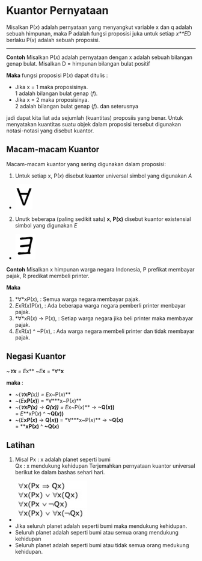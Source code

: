 # Kuantor Pernyataan

Misalkan P(*x*) adalah pernyataan yang menyangkut variable x dan q adalah sebuah himpunan, maka P adalah fungsi proposisi juka untuk setiap *x**E*D berlaku P(*x*) adalah sebuah proposisi.

---

**Contoh**
Misalkan P(*x*) adalah pernyataan dengan x adalah sebuah bilangan genap bulat.
Misalkan D = himpunan bilangan bulat positif

**Maka** fungsi proposisi P(*x*) dapat ditulis :
- Jika x = 1 maka proposisinya.\
           1 adalah bilangan bulat genap (*f*).
- Jika x = 2 maka proposisinya.\
           2 adalah bilangan bulat genap (*f*).
           dan seterusnya

jadi dapat kita liat ada sejumlah (kuantitas) proposiis yang benar. Untuk menyatakan kuantitas suatu objek dalam proposisi tersebut digunakan notasi-notasi yang disebut kuantor.

## Macam-macam Kuantor


Macam-macam kuantor yang sering digunakan dalam proposisi:

1. Untuk setiap x, P(*x*) disebut kuantor universal simbol yang digunakan *A*
  - ![img1](img/img1.png)
2. Unutk beberapa (paling sedikit satu) **x, P(x)** disebut kuantor existensial simbol yang digunakan *E*
  - ![img2](img/img2.png)


**Contoh**
Misalkan x himpunan warga negara Indonesia, P prefikat membayar pajak, R predikat membeli printer.

**Maka**

1. *∀*xP(*x*), : Semua warga negara membayar pajak.
2. *E*xR(*x*)P(*x*), : Ada beberapa warga negara pemberli printer menbayar pajak.
3. *∀*xR(*x*) -> P(*x*), : Setiap warga negara jika beli printer maka membayar pajak. 
4. *E*xR(*x*) ^ ~P(*x*), : Ada warga negara membeli printer dan tidak membayar pajak.

## Negasi Kuantor

~*∀***x** = *E***x**
~*E***x** = *∀***x**

**maka** :

- ~(*∀***xP**(*x*)) = *E***x~P(*x*)**
- ~(*E***xP(*x*)**) = *∀***x~P(*x*)**
- ~(*∀***xP(*x*)**  -> **Q(*x*))** = *E***x~P(*x*)** -> **~Q(*x*))**\
                                   =  *E***xP(*x*)   ^  **~Q(*x*))**
- ~(*E***xP(*x*)**  -> **Q(*x*))** = *∀***x~P(*x*)** -> **~Q(*x*)**\
                                   = ****xP(*x*)**  ^  **~Q(*x*)**

## Latihan 

1. Misal Px : x adalah planet seperti bumi\
         Qx : x mendukung kehidupan
Terjemahkan pernyataan kuantor universal berikut ke dalam bashas sehari hari.
  - ![img3](img/img3.png)
  - Jika seluruh planet adalah seperti bumi maka mendukung kehidupan.
  - Seluruh planet adalah seperti bumi atau semua orang mendukung kehidupan
  - Seluruh planet adalah seperti bumi atau tidak semua orang medukung kehidupan.

